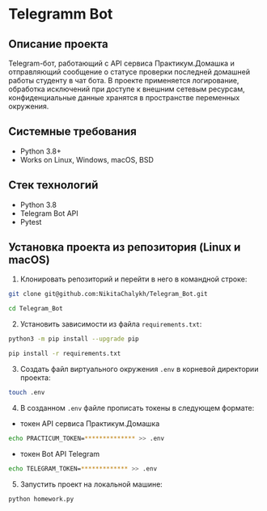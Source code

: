 Telegramm Bot
=====

Описание проекта
----------
Telegram-бот, работающий с API сервиса Практикум.Домашка и отправляющий сообщение о статусе проверки последней домашней работы студенту в чат бота. В проекте применяется логирование, обработка исключений при доступе к внешним сетевым ресурсам, конфиденциальные данные хранятся в пространстве переменных окружения. 

Системные требования
----------
* Python 3.8+
* Works on Linux, Windows, macOS, BSD

Стек технологий
----------
* Python 3.8
* Telegram Bot API
* Pytest

Установка проекта из репозитория (Linux и macOS)
----------

1. Клонировать репозиторий и перейти в него в командной строке:
```bash
git clone git@github.com:NikitaChalykh/Telegram_Bot.git

cd Telegram_Bot
```
2. Установить зависимости из файла ```requirements.txt```:
```bash
python3 -m pip install --upgrade pip

pip install -r requirements.txt
```
3. Создать файл виртуального окружения ```.env``` в корневой директории проекта:
```bash
touch .env
```
4. В созданном ```.env``` файле прописать токены в следующем формате:
* токен API сервиса Практикум.Домашка
```bash
echo PRACTICUM_TOKEN=************** >> .env
```
* токен Bot API Telegram
```bash
echo TELEGRAM_TOKEN=************* >> .env
```
5. Запустить проект на локальной машине:
```bash
python homework.py
```
